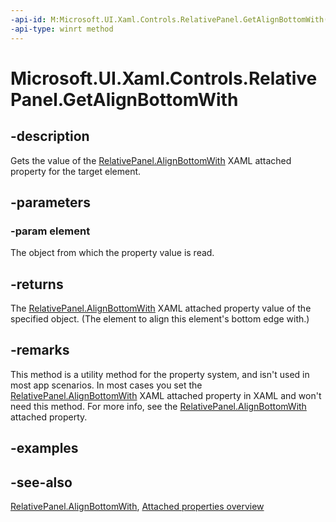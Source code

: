 ```yaml
---
-api-id: M:Microsoft.UI.Xaml.Controls.RelativePanel.GetAlignBottomWith(Microsoft.UI.Xaml.UIElement)
-api-type: winrt method
---
```


<!-- Method syntax
public object GetAlignBottomWith(Windows.UI.Xaml.UIElement element)
-->

# Microsoft.UI.Xaml.Controls.RelativePanel.GetAlignBottomWith

## -description
Gets the value of the [RelativePanel.AlignBottomWith](relativepanel_alignbottomwith.md) XAML attached property for the target element.

## -parameters
### -param element
The object from which the property value is read.

## -returns
The [RelativePanel.AlignBottomWith](relativepanel_alignbottomwith.md) XAML attached property value of the specified object. (The element to align this element's bottom edge with.)

## -remarks
This method is a utility method for the property system, and isn't used in most app scenarios. In most cases you set the [RelativePanel.AlignBottomWith](relativepanel_alignbottomwith.md) XAML attached property in XAML and won't need this method. For more info, see the [RelativePanel.AlignBottomWith](relativepanel_alignbottomwith.md) attached property.

## -examples

## -see-also

[RelativePanel.AlignBottomWith](relativepanel_alignbottomwith.md), [Attached properties overview](/windows/uwp/xaml-platform/attached-properties-overview)
